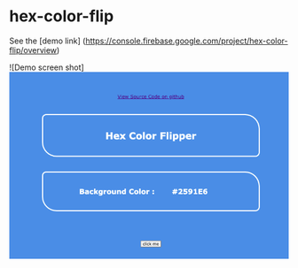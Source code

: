 # hex-color-flip

See the [demo link] (https://console.firebase.google.com/project/hex-color-flip/overview)

![Demo screen shot] <img
src="/Screen Shot 2022-07-09 at 10.55.32 AM.png">